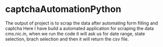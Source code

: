 # captchaAutomationPython
The output of project is to scrap the data after automating form filling and captcha 
Here I have build a automated application for scraping the data cms.nic.in, when we run the code it will ask us for date range, state selection, brach selection and then 
it will return the csv file.
